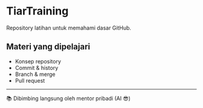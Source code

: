 # TiarTraining
Repository latihan untuk memahami dasar GitHub.

## Materi yang dipelajari
- Konsep repository
- Commit & history
- Branch & merge
- Pull request

---
📚 Dibimbing langsung oleh mentor pribadi (AI 😎)
